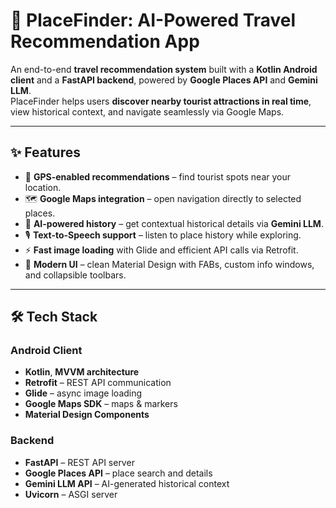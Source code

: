 # 📍 PlaceFinder: AI-Powered Travel Recommendation App

An end-to-end **travel recommendation system** built with a **Kotlin Android client** and a **FastAPI backend**, powered by **Google Places API** and **Gemini LLM**.  
PlaceFinder helps users **discover nearby tourist attractions in real time**, view historical context, and navigate seamlessly via Google Maps.

---

## ✨ Features
- 📌 **GPS-enabled recommendations** – find tourist spots near your location.
- 🗺️ **Google Maps integration** – open navigation directly to selected places.
- 🤖 **AI-powered history** – get contextual historical details via **Gemini LLM**.
- 🎙️ **Text-to-Speech support** – listen to place history while exploring.
- ⚡ **Fast image loading** with Glide and efficient API calls via Retrofit.
- 🎨 **Modern UI** – clean Material Design with FABs, custom info windows, and collapsible toolbars.

---

## 🛠️ Tech Stack
### Android Client
- **Kotlin**, **MVVM architecture**
- **Retrofit** – REST API communication
- **Glide** – async image loading
- **Google Maps SDK** – maps & markers
- **Material Design Components**

### Backend
- **FastAPI** – REST API server
- **Google Places API** – place search and details
- **Gemini LLM API** – AI-generated historical context
- **Uvicorn** – ASGI server

